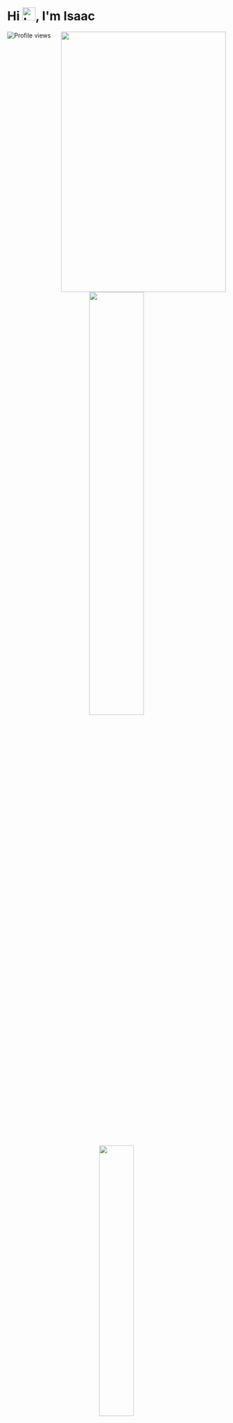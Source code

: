 
<!DOCTYPE html>
<html lang="en">
<head>
    <meta charset="UTF-8">
    <meta name="viewport" content="width=device-width, initial-scale=1.0">
    
</head>

<body>
    
<h1 align="left">Hi <img src="https://raw.githubusercontent.com/Tarikul-Islam-Anik/Animated-Fluent-Emojis/master/Emojis/Hand%20gestures/Love-You%20Gesture.png" alt="Love-You Gesture" width="30" height="30" />, I'm Isaac</h1>
<p align="left"> <img src="https://komarev.com/ghpvc/?username=Isaac-S-Cto&color=yellow" alt="Profile views" /> 

<picture>

<source media="(prefers-color-scheme: dark)" srcset="https://raw.githubusercontent.com/gist/Isaac-S-Cto/8f1f3262c14ed1d63049636dee53c316/raw/d4ec7542af8bdd9bc00cd00cffd253a295e08b59/GitHubCard4.svg">
<source media="(prefers-color-scheme: light)" srcset="https://raw.githubusercontent.com/gist/Isaac-S-Cto/8f1f3262c14ed1d63049636dee53c316/raw/d4ec7542af8bdd9bc00cd00cffd253a295e08b59/GitHubCard4.svg">
<img align="right" width = "380" height="600em"
src="https://raw.githubusercontent.com/gist/Isaac-S-Cto/8f1f3262c14ed1d63049636dee53c316/raw/d4ec7542af8bdd9bc00cd00cffd253a295e08b59/GitHubCard4.svg"/>
    </picture>
</p>



<br><br>


<div>
    <p align="center"
    
  <a href="https://github.com/Isaac-S-Cto">
    
  <img width="50%"  src = "https://github-readme-stats.vercel.app/api?username=Isaac-S-Cto&show_icons=false&theme=shadow_blue&include_all_commits=true&count_private-true"/>
<br> <br>
  <img width="40%"  src = "https://github-readme-stats.vercel.app/api/top-langs/?username=Isaac-S-Cto&layout=compact&langs_count=16&theme=shadow_blue"/>
  </p>
</div>

<br><br>


 <div style = "display: inline_block">
    <p align="center"
  <picture>
  <source media="(prefers-color-scheme: dark)" srcset="https://cdn.jsdelivr.net/gh/devicons/devicon@latest/icons/html5/html5-original.svg">
  <source media="(prefers-color-scheme: light)" srcset="https://cdn.jsdelivr.net/gh/devicons/devicon@latest/icons/html5/html5-original.svg">
   <img align="center"  alt="isaac-Html" height = "30" width = "40" src = "https://cdn.jsdelivr.net/gh/devicons/devicon@latest/icons/html5/html5-original.svg"/>
</picture>
  <picture>
  <source media="(prefers-color-scheme: dark)" srcset="https://cdn.jsdelivr.net/gh/devicons/devicon@latest/icons/css3/css3-original.svg">
  <source media="(prefers-color-scheme: light)" srcset="https://cdn.jsdelivr.net/gh/devicons/devicon@latest/icons/css3/css3-original.svg">
   <img align="center"  alt="isaac-Html" height = "30" width = "40" src = "https://cdn.jsdelivr.net/gh/devicons/devicon@latest/icons/css3/css3-original.svg"/>
</picture>
  <picture>
  <source media="(prefers-color-scheme: dark)" srcset="https://cdn.jsdelivr.net/gh/devicons/devicon@latest/icons/javascript/javascript-plain.svg">
  <source media="(prefers-color-scheme: light)" srcset="https://cdn.jsdelivr.net/gh/devicons/devicon@latest/icons/javascript/javascript-plain.svg">
   <img align="center"  alt="isaac-Html" height = "30" width = "40" src = "https://cdn.jsdelivr.net/gh/devicons/devicon@latest/icons/javascript/javascript-plain.svg"/>
</picture>
  <picture>
  <source media="(prefers-color-scheme: dark)" srcset="https://cdn.jsdelivr.net/gh/devicons/devicon@latest/icons/react/react-original.svg">
  <source media="(prefers-color-scheme: light)" srcset="https://cdn.jsdelivr.net/gh/devicons/devicon@latest/icons/react/react-original.svg">
   <img align="center"  alt="isaac-Html" height = "30" width = "https://cdn.jsdelivr.net/gh/devicons/devicon@latest/icons/react/react-original.svg"/>
</picture>
  <picture>
  <source media="(prefers-color-scheme: dark)" srcset="https://cdn.jsdelivr.net/gh/devicons/devicon@latest/icons/tailwindcss/tailwindcss-original.svg">
  <source media="(prefers-color-scheme: light)" srcset="https://cdn.jsdelivr.net/gh/devicons/devicon@latest/icons/tailwindcss/tailwindcss-original.svg">
   <img align="center"  alt="isaac-Html" height = "30" width = "40" src = "https://cdn.jsdelivr.net/gh/devicons/devicon@latest/icons/tailwindcss/tailwindcss-original.svg"/>
</picture>


</br>

 
    
  </div>

</body>
</html>








